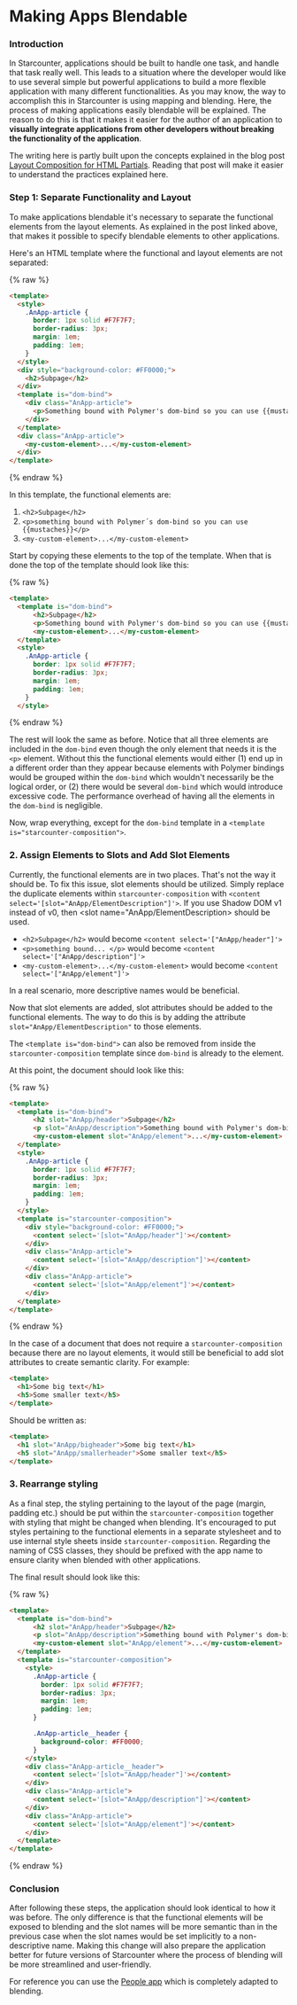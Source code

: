 # Making Apps Blendable

### Introduction
In Starcounter, applications should be built to handle one task, and handle that task really well. This leads to a situation where the developer would like to use several simple but powerful applications to build a more flexible application with many different functionalities. As you may know, the way to accomplish this in Starcounter is using mapping and blending. Here, the process of making applications easily blendable will be explained. The reason to do this is that it makes it easier for the author of an application to __visually integrate applications from other developers without breaking the functionality of the application__.

The writing here is partly built upon the concepts explained in the blog post <a href="https://starcounter.io/layout-compositions-html-partials/">Layout Composition for HTML Partials</a>. Reading that post will make it easier to understand the practices explained here.

### Step 1: Separate Functionality and Layout
To make applications blendable it's necessary to separate the functional elements from the layout elements. As explained in the post linked above, that makes it possible to specify blendable elements to other applications.

Here's an HTML template where the functional and layout elements are not separated:

{% raw %}
```html
<template>
  <style>
    .AnApp-article {
      border: 1px solid #F7F7F7;
      border-radius: 3px;
      margin: 1em;
      padding: 1em;
    }
  </style>
  <div style="background-color: #FF0000;">
    <h2>Subpage</h2>
  </div>
  <template is="dom-bind">
    <div class="AnApp-article">
      <p>Something bound with Polymer's dom-bind so you can use {{mustaches}}</p>
    </div>
  </template>
  <div class="AnApp-article">
    <my-custom-element>...</my-custom-element>
  </div>
</template>
```
{% endraw %}

In this template, the functional elements are:
1. `<h2>Subpage</h2>`
2. `<p>something bound with Polymer´s dom-bind so you can use {{mustaches}}</p>`
3. `<my-custom-element>...</my-custom-element>`

Start by copying these elements to the top of the template. When that is done the top of the template should look like this:

{% raw %}
```html
<template>
  <template is="dom-bind">
      <h2>Subpage</h2>
      <p>Something bound with Polymer's dom-bind so you can use {{mustaches}}</p>
      <my-custom-element>...</my-custom-element>
  </template>
  <style>
    .AnApp-article {
      border: 1px solid #F7F7F7;
      border-radius: 3px;
      margin: 1em;
      padding: 1em;
    }
  </style>
```
{% endraw %}


The rest will look the same as before. Notice that all three elements are included in the `dom-bind` even though the only element that needs it is the `<p>` element. Without this the functional elements would either (1) end up in a different order than they appear because elements with Polymer bindings would be grouped within the `dom-bind` which wouldn't necessarily be the logical order, or (2) there would be several `dom-bind` which would introduce excessive code. The performance overhead of having all the elements in the `dom-bind` is negligible.

Now, wrap everything, except for the `dom-bind` template in a `<template is="starcounter-composition">`.

### 2. Assign Elements to Slots and Add Slot Elements
Currently, the functional elements are in two places. That's not the way it should be. To fix this issue, slot elements should be utilized. Simply replace the duplicate elements within `starcounter-composition` with `<content select='[slot="AnApp/ElementDescription"]'>`. If you use Shadow DOM v1 instead of v0, then <slot name="AnApp/ElementDescription> should be used.

* `<h2>Subpage</h2>` would become `<content select='["AnApp/header"]'>`
* `<p>something bound... </p>` would become `<content select='["AnApp/description"]'>`
* `<my-custom-element>...</my-custom-element>` would become `<content select='["AnApp/element"]'>`

In a real scenario, more descriptive names would be beneficial.

Now that slot elements are added, slot attributes should be added to the functional elements. The way to do this is by adding the attribute `slot="AnApp/ElementDescription"` to those elements.

The `<template is="dom-bind">` can also be removed from inside the `starcounter-composition` template since `dom-bind` is already to the element.

At this point, the document should look like this:

{% raw %}
```html
<template>
  <template is="dom-bind">
      <h2 slot="AnApp/header">Subpage</h2>
      <p slot="AnApp/description">Something bound with Polymer's dom-bind so you can use {{mustaches}}</p>
      <my-custom-element slot="AnApp/element">...</my-custom-element>
  </template>
  <style>
    .AnApp-article {
      border: 1px solid #F7F7F7;
      border-radius: 3px;
      margin: 1em;
      padding: 1em;
    }
  </style>
  <template is="starcounter-composition">
    <div style="background-color: #FF0000;">
      <content select='[slot="AnApp/header"]'></content>
    </div>
    <div class="AnApp-article">
      <content select='[slot="AnApp/description"]'></content>
    </div>
    <div class="AnApp-article">
      <content select='[slot="AnApp/element"]'></content>
    </div>
  </template>
</template>
```
{% endraw %}

In the case of a document that does not require a `starcounter-composition` because there are no layout elements, it would still be beneficial to add slot attributes to create semantic clarity. For example:
```html
<template>
  <h1>Some big text</h1>
  <h5>Some smaller text</h5>
</template>
```
Should be written as:
```html
<template>
  <h1 slot="AnApp/bigheader">Some big text</h1>
  <h5 slot="AnApp/smallerheader">Some smaller text</h5>
</template>
```

### 3. Rearrange styling
As a final step, the styling pertaining to the layout of the page (margin, padding etc.) should be put within the `starcounter-composition` together with styling that might be changed when blending. It's encouraged to put styles pertaining to the functional elements in a separate stylesheet and to use internal style sheets inside `starcounter-composition`. Regarding the naming of CSS classes, they should be prefixed with the app name to ensure clarity when blended with other applications.

The final result should look like this:

{% raw %}
```html
<template>
  <template is="dom-bind">
      <h2 slot="AnApp/header">Subpage</h2>
      <p slot="AnApp/description">Something bound with Polymer's dom-bind so you can use {{mustaches}}</p>
      <my-custom-element slot="AnApp/element">...</my-custom-element>
  </template>
  <template is="starcounter-composition">
    <style>
      .AnApp-article {
        border: 1px solid #F7F7F7;
        border-radius: 3px;
        margin: 1em;
        padding: 1em;
      }

      .AnApp-article__header {
        background-color: #FF0000;
      }
    </style>
    <div class="AnApp-article__header">
      <content select='[slot="AnApp/header"]'></content>
    </div>
    <div class="AnApp-article">
      <content select='[slot="AnApp/description"]'></content>
    </div>
    <div class="AnApp-article">
      <content select='[slot="AnApp/element"]'></content>
    </div>
  </template>
</template>
```
{% endraw %}

### Conclusion
After following these steps, the application should look identical to how it was before. The only difference is that the functional elements will be exposed to blending and the slot names will be more semantic than in the previous case when the slot names would be set implicitly to a non-descriptive name. Making this change will also prepare the application better for future versions of Starcounter where the process of blending will be more streamlined and user-friendly.

For reference you can use the [People app](https://github.com/StarcounterSamples/People/tree/develop) which is completely adapted to blending.
